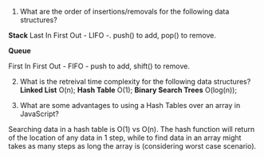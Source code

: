 1. What are the order of insertions/removals for the following data structures?

**Stack** 
Last In First Out - LIFO -. push() to add, pop() to remove. 

**Queue**

First In First Out - FIFO - push to add, shift() to remove.

2. What is the retreival time complexity for the following data structures?
  **Linked List**
  O(n);
  **Hash Table**
  O(1);
  **Binary Search Trees**
  O(log(n));

3. What are some advantages to using a Hash Tables over an array in JavaScript?

Searching data in a hash table is O(1) vs O(n). The hash function will return of the location of any data in 1 step, while to find data in an array might takes as many steps as long the array is (considering worst case scenario). 

